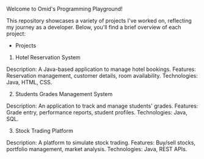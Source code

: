 Welcome to Omid's Programming Playground! 

This repository showcases a variety of projects I've worked on, reflecting my journey as a developer. Below, you'll find a brief overview of each project:

* Projects
1. Hotel Reservation System

Description: A Java-based application to manage hotel bookings.
Features: Reservation management, customer details, room availability.
Technologies: Java, HTML, CSS.

2. Students Grades Management System

Description: An application to track and manage students' grades.
Features: Grade entry, performance reports, student profiles.
Technologies: Java, SQL.

3. Stock Trading Platform

Description: A platform to simulate stock trading.
Features: Buy/sell stocks, portfolio management, market analysis.
Technologies: Java, REST APIs.

